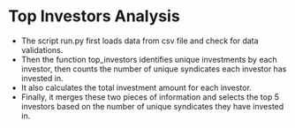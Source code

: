 # Top Investors Analysis

- The script run.py first loads data from csv file and check for data validations. 
- Then the function top_investors identifies unique investments by each investor, 
then counts the number of unique syndicates each investor has invested in.
- It also calculates the total investment amount for each investor. 
- Finally, it merges these two pieces of information and 
selects the top 5 investors based on the number of unique syndicates they have invested in.